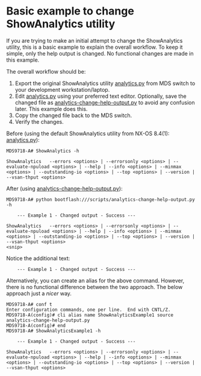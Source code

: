# Basic example to change ShowAnalytics utility
If you are trying to make an initial attempt to change the ShowAnalytics utility, this is a basic example to explain the overall workflow. To keep it simple, only the help output is changed. No functional changes are made in this example.

The overall workflow should be:
 1. Export the original ShowAnalytics utility [analytics.py](https://github.com/Cisco-SAN/ShowAnalytics-Examples/blob/master/analytics.py) from MDS switch to your development workstation/laptop.
 2. Edit [analytics.py](https://github.com/Cisco-SAN/ShowAnalytics-Examples/blob/master/analytics.py) using your preferred text editor. Optionally, save the changed file as [analytics-change-help-output.py](https://github.com/Cisco-SAN/ShowAnalytics-Examples/blob/master/basic_1_change_help_output/analytics-change-help-output.py) to avoid any confusion later. This example does this.
 3. Copy the changed file back to the MDS switch.
 4. Verify the changes.

Before (using the default ShowAnalytics utility from NX-OS 8.4(1): [analytics.py](https://github.com/Cisco-SAN/ShowAnalytics-Examples/blob/master/analytics.py)):

    MDS9718-A# ShowAnalytics -h
    
    ShowAnalytics   --errors <options> | --errorsonly <options> | --evaluate-npuload <options> | --help | --info <options> | --minmax <options> | --outstanding-io <options> | --top <options> | --version |  --vsan-thput <options>


After (using [analytics-change-help-output.py](https://github.com/Cisco-SAN/ShowAnalytics-Examples/blob/master/basic_1_change_help_output/analytics-change-help-output.py)):

    MDS9718-A# python bootflash:///scripts/analytics-change-help-output.py -h
    
        --- Example 1 - Changed output - Success ---
    
    ShowAnalytics   --errors <options> | --errorsonly <options> | --evaluate-npuload <options> | --help | --info <options> | --minmax <options> | --outstanding-io <options> | --top <options> | --version |  --vsan-thput <options>
    <snip>

Notice the additional text:

        --- Example 1 - Changed output - Success ---

Alternatively, you can create an alias for the above command. However, there is no functional difference between the two approach. The below approach just a *nicer* way.

    MDS9718-A# conf t
    Enter configuration commands, one per line.  End with CNTL/Z.
    MDS9718-A(config)# cli alias name ShowAnalyticsExample1 source analytics-change-help-output.py
    MDS9718-A(config)# end
    MDS9718-A# ShowAnalyticsExample1 -h
    
        --- Example 1 - Changed output - Success ---
    
    ShowAnalytics   --errors <options> | --errorsonly <options> | --evaluate-npuload <options> | --help | --info <options> | --minmax <options> | --outstanding-io <options> | --top <options> | --version |  --vsan-thput <options>
